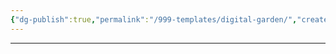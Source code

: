 ```yaml
---
{"dg-publish":true,"permalink":"/999-templates/digital-garden/","created":"2025-03-08T12:54:25.000-05:00","updated":"2025-03-08T13:35:27.000-05:00"}
---
```


---